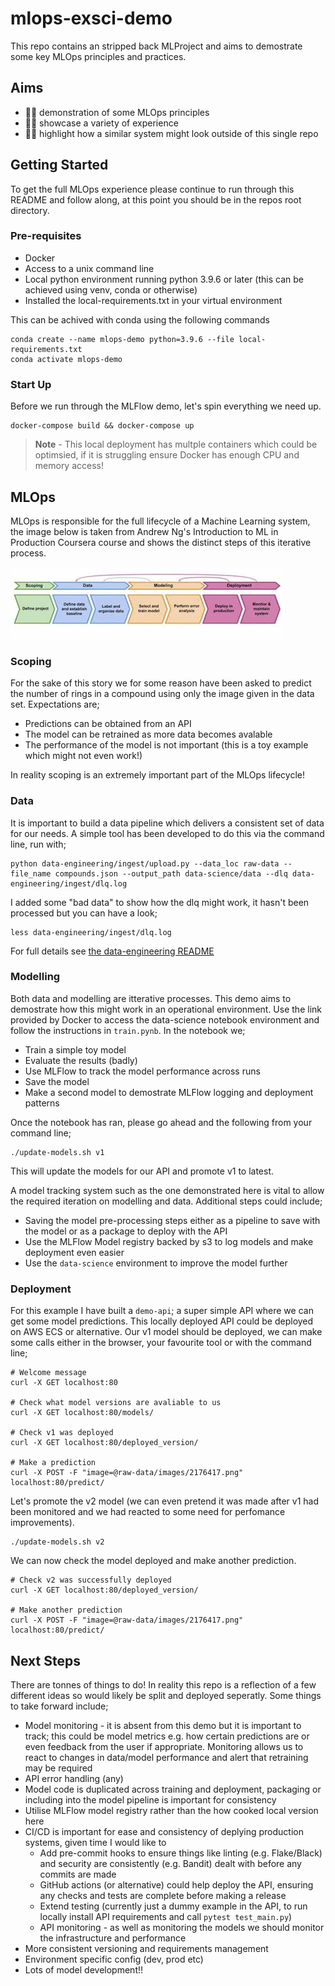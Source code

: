 # mlops-exsci-demo
This repo contains an stripped back MLProject and aims to demostrate some key MLOps principles and practices. 

## Aims
* :mechanic: demonstration of some MLOps principles
* :technologist: showcase a variety of experience  
* :astronaut: highlight how a similar system might look outside of this single repo

## Getting Started 
To get the full MLOps experience please continue to run through this README and follow along, at this point you should be in the repos root directory. 

### Pre-requisites 
* Docker 
* Access to a unix command line 
* Local python environment running python 3.9.6 or later (this can be achieved using venv, conda or otherwise)
* Installed the local-requirements.txt in your virtual environment  

This can be achived with conda using the following commands
```
conda create --name mlops-demo python=3.9.6 --file local-requirements.txt
conda activate mlops-demo
```

### Start Up
Before we run through the MLFlow demo, let's spin everything we need up. 

```
docker-compose build && docker-compose up
```

> **Note** - This local deployment has multple containers which could be optimsied, if it is struggling ensure Docker has enough CPU and memory access! 

## MLOps
MLOps is responsible for the full lifecycle of a Machine Learning system, the image below is taken from Andrew Ng's Introduction to ML in Production Coursera course and shows the distinct steps of this iterative process.

![Machine Learning Lifecycle](mlops.jfif "MLOps")

### Scoping
For the sake of this story we for some reason have been asked to predict the number of rings in a compound using only the image given in the data set. Expectations are;

* Predictions can be obtained from an API
* The model can be retrained as more data becomes avalable 
* The performance of the model is not important (this is a toy example which might not even work!)

In reality scoping is an extremely important part of the MLOps lifecycle! 

### Data 
It is important to build a data pipeline which delivers a consistent set of data for our needs. A simple tool has been developed to do this via the command line, run with;

```
python data-engineering/ingest/upload.py --data_loc raw-data --file_name compounds.json --output_path data-science/data --dlq data-engineering/ingest/dlq.log
```

I added some "bad data" to show how the dlq might work, it hasn't been processed but you can have a look;

```
less data-engineering/ingest/dlq.log
```

For full details see [the data-engineering README](data-engineering/README.md)

### Modelling 
Both data and modelling are itterative processes. This demo aims to demostrate how this might work in an operational environment. Use the link provided by Docker to access the data-science notebook environment and follow the instructions in `train.pynb`. In the notebook we; 

* Train a simple toy model 
* Evaluate the results (badly) 
* Use MLFlow to track the model performance across runs 
* Save the model 
* Make a second model to demostrate MLFlow logging and deployment patterns

Once the notebook has ran, please go ahead and the following from your command line; 

```
./update-models.sh v1
```

This will update the models for our API and promote v1 to latest. 

A model tracking system such as the one demonstrated here is vital to allow the required iteration on modelling and data. Additional steps could include;
* Saving the model pre-processing steps either as a pipeline to save with the model or as a package to deploy with the API
* Use the MLFlow Model registry backed by s3 to log models and make deployment even easier 
* Use the `data-science` environment to improve the model further 

### Deployment 
For this example I have built a `demo-api`; a super simple API where we can get some model predictions. This locally deployed API could be deployed on AWS ECS or alternative. Our v1 model should be deployed, we can make some calls either in the browser, your favourite tool or with the command line;

```
# Welcome message 
curl -X GET localhost:80

# Check what model versions are avaliable to us 
curl -X GET localhost:80/models/ 

# Check v1 was deployed 
curl -X GET localhost:80/deployed_version/

# Make a prediction 
curl -X POST -F "image=@raw-data/images/2176417.png" localhost:80/predict/
```

Let's promote the v2 model (we can even pretend it was made after v1 had been monitored and we had reacted to some need for perfomance improvements).

```
./update-models.sh v2
```

We can now check the model deployed and make another prediction.

```
# Check v2 was successfully deployed 
curl -X GET localhost:80/deployed_version/

# Make another prediction
curl -X POST -F "image=@raw-data/images/2176417.png" localhost:80/predict/
```

## Next Steps
There are tonnes of things to do! In reality this repo is a reflection of a few different ideas so would likely be split and deployed seperatly. Some things to take forward include; 

* Model monitoring - it is absent from this demo but it is important to track; this could be model metrics e.g. how certain predictions are or even feedback from the user if appropriate. Monitoring allows us to react to changes in data/model performance and alert that retraining may be required 
* API error handling (any)
* Model code is duplicated across training and deployment, packaging or including into the model pipeline is important for consistency
* Utilise MLFlow model registry rather than the how cooked local version here
* CI/CD is important for ease and consistency of deplying production systems, given time I would like to 
    * Add pre-commit hooks to ensure things like linting (e.g. Flake/Black) and security are consistently (e.g. Bandit) dealt with before any commits are made
    * GitHub actions (or alternative) could help deploy the API, ensuring any checks and tests are complete before making a release 
    * Extend testing (currently just a dummy example in the API, to run locally install API requirements and call `pytest test_main.py`)
    * API monitoring - as well as monitoring the models we should monitor the infrastructure and performance
* More consistent versioning and requirements management
* Environment specific config (dev, prod etc)
* Lots of model development!! 


